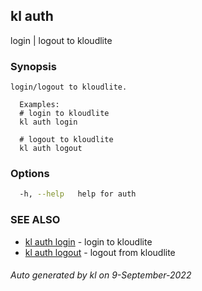 ## kl auth

login | logout to kloudlite

### Synopsis

```
login/logout to kloudlite.

  Examples:
  # login to kloudlite
  kl auth login

  # logout to kloudlite
  kl auth logout
```

### Options

```bash
  -h, --help   help for auth
```

### SEE ALSO

* [kl auth login](kl_auth_login.md)  - login to kloudlite
* [kl auth logout](kl_auth_logout.md)  - logout from kloudlite

###### Auto generated by kl on 9-September-2022
